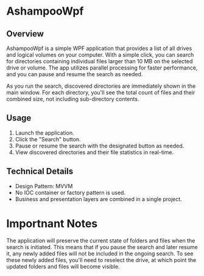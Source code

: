 # AshampooWpf

## Overview
AshampooWpf is a simple WPF application that provides a list of all drives and logical volumes on your computer. With a simple click, you can search for directories containing individual files larger than 10 MB on the selected drive or volume. The app utilizes parallel processing for faster performance, and you can pause and resume the search as needed.

As you run the search, discovered directories are immediately shown in the main window. For each directory, you'll see the total count of files and their combined size, not including sub-directory contents.

## Usage
1. Launch the application.
2. Click the "Search" button.
3. Pause or resume the search with the designated button as needed.
4. View discovered directories and their file statistics in real-time.

## Technical Details
* Design Pattern: MVVM
* No IOC container or factory pattern is used.
* Business and presentation layers are combined in a single project.

# Importnant Notes
The application will preserve the current state of folders and files when the search is initiated. This means that if you pause the search and later resume it, any newly added files will not be included in the ongoing search. To see these newly added files, you'll need to reselect the drive, at which point the updated folders and files will become visible.

